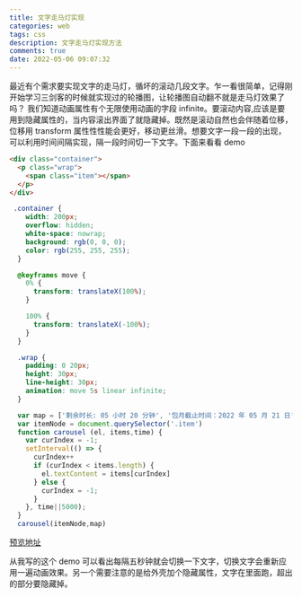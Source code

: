 ```yaml
---
title: 文字走马灯实现
categories: web
tags: css
description: 文字走马灯实现方法
comments: true
date: 2022-05-06 09:07:32
---
```

最近有个需求要实现文字的走马灯，循坏的滚动几段文字。乍一看很简单，记得刚开始学习三剑客的时候就实现过的轮播图，让轮播图自动翻不就是走马灯效果了吗？
我们知道动画属性有个无限使用动画的字段 infinite。要滚动内容,应该是要用到隐藏属性的，当内容滚出界面了就隐藏掉。既然是滚动自然也会伴随着位移，位移用 transform 属性性性能会更好，移动更丝滑。想要文字一段一段的出现，可以利用时间间隔实现，隔一段时间切一下文字。下面来看看 demo

```html
<div class="container">
  <p class="wrap">
    <span class="item"></span>
  </p>
</div>
```

```css
 .container {
    width: 200px;
    overflow: hidden;
    white-space: nowrap;
    background: rgb(0, 0, 0);
    color: rgb(255, 255, 255);
  }

  @keyframes move {
    0% {
      transform: translateX(100%);
    }

    100% {
      transform: translateX(-100%);
    }
  }

  .wrap {
    padding: 0 20px;
    height: 30px;
    line-height: 30px;
    animation: move 5s linear infinite;
  }
```

```js
  var map = ['剩余时长: 05 小时 20 分钟', '包月截止时间：2022 年 05 月 21 日']
  var itemNode = document.querySelector('.item')
  function carousel (el, items,time) {
    var curIndex = -1;
    setInterval(() => {
      curIndex++
      if (curIndex < items.length) {
        el.textContent = items[curIndex]
      } else {
        curIndex = -1;
      }
    }, time||5000);
  }
  carousel(itemNode,map)
```

[预览地址](https://canace22.github.io/toys/carousel/index.html)

从我写的这个 demo 可以看出每隔五秒钟就会切换一下文字，切换文字会重新应用一遍动画效果。另一个需要注意的是给外壳加个隐藏属性，文字在里面跑，超出的部分要隐藏掉。